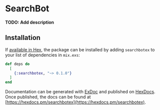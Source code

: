 # SearchBot

**TODO: Add description**

## Installation

If [available in Hex](https://hex.pm/docs/publish), the package can be installed
by adding `searchbotex` to your list of dependencies in `mix.exs`:

```elixir
def deps do
  [
    {:searchbotex, "~> 0.1.0"}
  ]
end
```

Documentation can be generated with [ExDoc](https://github.com/elixir-lang/ex_doc)
and published on [HexDocs](https://hexdocs.pm). Once published, the docs can
be found at [https://hexdocs.pm/searchbotex](https://hexdocs.pm/searchbotex).

